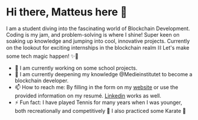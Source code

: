 # Hi there, Matteus here 👋

I am a student diving into the fascinating world of Blockchain Development. Coding is my jam, and problem-solving is where I shine! Super keen on soaking up knowledge and jumping into cool, innovative projects. Currently on the lookout for exciting internships in the blockchain realm ⛓️ Let's make some tech magic happen! ✨🚀

- 🔭 I am currently working on some school projects.
- 🌱 I am currently deepening my knowledge @Medieinstitutet to become a blockchain developer.
- 📫 How to reach me: By filling in the form on my [website](https://www.northcrisp.com) or use the provided information on my resumé. [Linkedin](https://www.linkedin.com/in/matteus-g/) works as well.
- ⚡ Fun fact: I have played Tennis for many years when I was younger, both recreationally and competitively 🎾 I also practiced some Karate 🥋
